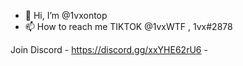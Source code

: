 - 👋 Hi, I’m @1vxontop
- 📫 How to reach me TIKTOK @1vxWTF , 1vx#2878


Join Discord - https://discord.gg/xxYHE62rU6 -
